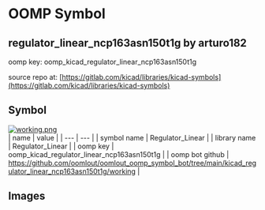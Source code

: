 # OOMP Symbol  
## regulator_linear_ncp163asn150t1g  by arturo182  
  
oomp key: oomp_kicad_regulator_linear_ncp163asn150t1g  
  
source repo at: [https://gitlab.com/kicad/libraries/kicad-symbols](https://gitlab.com/kicad/libraries/kicad-symbols)  
## Symbol  
  
[![working.png](working_600.png)](working.png)  
| name | value | 
| --- | --- | 
| symbol name | Regulator_Linear | 
| library name | Regulator_Linear | 
| oomp key | oomp_kicad_regulator_linear_ncp163asn150t1g | 
| oomp bot github | https://github.com/oomlout/oomlout_oomp_symbol_bot/tree/main/kicad_regulator_linear_ncp163asn150t1g/working | 
## Images  
